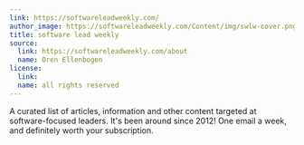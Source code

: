```yaml
---
link: https://softwareleadweekly.com/
author_image: https://softwareleadweekly.com/Content/img/swlw-cover.png
title: software lead weekly
source:
  link: https://softwareleadweekly.com/about
  name: Oren Ellenbogen
license:
  link:
  name: all rights reserved
---
```

<p>A curated list of articles, information and other content targeted at software-focused leaders. It's been around since 2012! One email a week, and definitely worth your subscription.</p>
